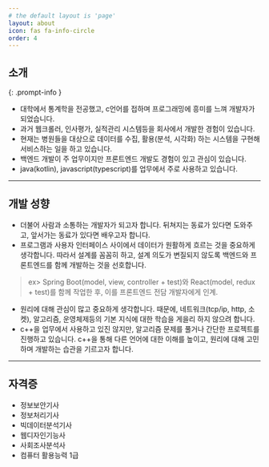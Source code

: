 ```yaml
---
# the default layout is 'page'
layout: about 
icon: fas fa-info-circle
order: 4
---
```


## 소개
{: .prompt-info }
- 대학에서 통계학을 전공했고, c언어를 접하며 프로그래밍에 흥미를 느껴 개발자가 되었습니다.
- 과거 웹크롤러, 인사평가, 실적관리 시스템등을 회사에서 개발한 경험이 있습니다.
- 현재는 병원들을 대상으로 데이터를 수집, 활용(분석, 시각화) 하는 시스템을 구현해 서비스하는 일을 하고 있습니다.
- 백엔드 개발이 주 업무이지만 프론트엔드 개발도 경험이 있고 관심이 있습니다.
- java(kotlin), javascript(typescript)를 업무에서 주로 사용하고 있습니다.

---
## 개발 성향
- 더불어 사람과 소통하는 개발자가 되고자 합니다. 뒤쳐지는 동료가 있다면 도와주고, 앞서가는 동료가 있다면 배우고자 합니다.
- 프로그램과 사용자 인터페이스 사이에서 데이터가 원활하게 흐르는 것을 중요하게 생각합니다. 따라서 설계를 꼼꼼히 하고, 설계 의도가 변질되지 않도록 백엔드와 프론트엔드를 함께 개발하는 것을 선호합니다.
> ex> Spring Boot(model, view, controller + test)와 React(model, redux + test)를 함께 작업한 후, 이를 프론트엔드 전담 개발자에게 인계.
- 원리에 대해 관심이 많고 중요하게 생각합니다. 때문에, 네트워크(tcp/ip, http, 소켓), 알고리즘, 운영체제등의 기본 지식에 대한 학습을 게을리 하지 않으려 합니다.
- c++을 업무에서 사용하고 있진 않지만, 알고리즘 문제를 풀거나 간단한 프로젝트를 진행하고 있습니다. c++을 통해 다른 언어에 대한 이해를 높이고, 원리에 대해 고민하며 개발하는 습관을 기르고자 합니다.
 
--- 
## 자격증
- 정보보안기사
- 정보처리기사
- 빅데이터분석기사
- 웹디자인기능사
- 사회조사분석사
- 컴퓨터 활용능력 1급

